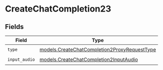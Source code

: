 # CreateChatCompletion23


## Fields

| Field                                                                                              | Type                                                                                               | Required                                                                                           | Description                                                                                        |
| -------------------------------------------------------------------------------------------------- | -------------------------------------------------------------------------------------------------- | -------------------------------------------------------------------------------------------------- | -------------------------------------------------------------------------------------------------- |
| `type`                                                                                             | [models.CreateChatCompletion2ProxyRequestType](../models/createchatcompletion2proxyrequesttype.md) | :heavy_check_mark:                                                                                 | N/A                                                                                                |
| `input_audio`                                                                                      | [models.CreateChatCompletion2InputAudio](../models/createchatcompletion2inputaudio.md)             | :heavy_check_mark:                                                                                 | N/A                                                                                                |